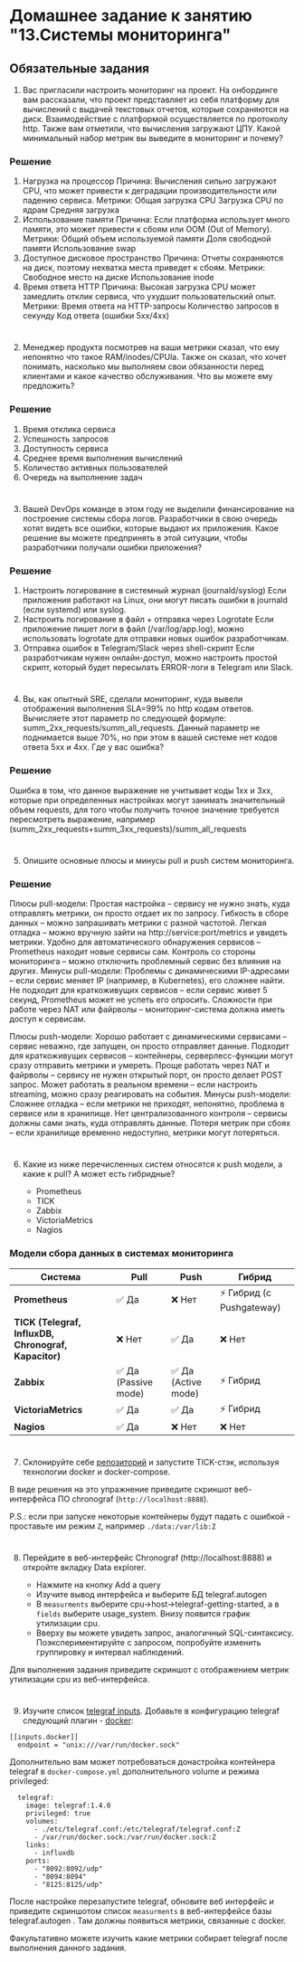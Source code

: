 # Домашнее задание к занятию "13.Системы мониторинга"

## Обязательные задания

1. Вас пригласили настроить мониторинг на проект. На онбординге вам рассказали, что проект представляет из себя 
платформу для вычислений с выдачей текстовых отчетов, которые сохраняются на диск. Взаимодействие с платформой 
осуществляется по протоколу http. Также вам отметили, что вычисления загружают ЦПУ. Какой минимальный набор метрик вы
выведите в мониторинг и почему?
### Решение
1. Нагрузка на процессор
Причина: Вычисления сильно загружают CPU, что может привести к деградации производительности или падению сервиса.
Метрики:
Общая загрузка CPU
Загрузка CPU по ядрам
Средняя загрузка
2. Использование памяти
Причина: Если платформа использует много памяти, это может привести к сбоям или OOM (Out of Memory).
Метрики:
Общий объем используемой памяти
Доля свободной памяти
Использование swap
3. Доступное дисковое пространство
Причина: Отчеты сохраняются на диск, поэтому нехватка места приведет к сбоям.
Метрики:
Свободное место на диске
Использование inode
4. Время ответа HTTP
Причина: Высокая загрузка CPU может замедлить отклик сервиса, что ухудшит пользовательский опыт.
Метрики:
Время ответа на HTTP-запросы
Количество запросов в секунду
Код ответа (ошибки 5xx/4xx)
#
2. Менеджер продукта посмотрев на ваши метрики сказал, что ему непонятно что такое RAM/inodes/CPUla. Также он сказал, 
что хочет понимать, насколько мы выполняем свои обязанности перед клиентами и какое качество обслуживания. Что вы 
можете ему предложить?
### Решение
1. Время отклика сервиса
2. Успешность запросов
3. Доступность сервиса
4. Среднее время выполнения вычислений
5. Количество активных пользователей
6. Очередь на выполнение задач
#
3. Вашей DevOps команде в этом году не выделили финансирование на построение системы сбора логов. Разработчики в свою 
очередь хотят видеть все ошибки, которые выдают их приложения. Какое решение вы можете предпринять в этой ситуации, 
чтобы разработчики получали ошибки приложения?
### Решение
1. Настроить логирование в системный журнал (journald/syslog)
Если приложения работают на Linux, они могут писать ошибки в journald (если systemd) или syslog.
2. Настроить логирование в файл + отправка через Logrotate
Если приложение пишет логи в файл (/var/log/app.log), можно использовать logrotate для отправки новых ошибок разработчикам.
3. Отправка ошибок в Telegram/Slack через shell-скрипт
Если разработчикам нужен онлайн-доступ, можно настроить простой скрипт, который будет пересылать ERROR-логи в Telegram или Slack.
#
4. Вы, как опытный SRE, сделали мониторинг, куда вывели отображения выполнения SLA=99% по http кодам ответов. 
Вычисляете этот параметр по следующей формуле: summ_2xx_requests/summ_all_requests. Данный параметр не поднимается выше 
70%, но при этом в вашей системе нет кодов ответа 5xx и 4xx. Где у вас ошибка?
### Решение
Ошибка в том, что данное выражение не учитывает коды 1xx и 3xx, которые при определенных настройках могут занимать значительный объем requests, для того чтобы получить точное значение требуется пересмотреть выражение, например (summ_2xx_requests+summ_3xx_requests)/summ_all_requests
#
5. Опишите основные плюсы и минусы pull и push систем мониторинга.
### Решение
Плюсы pull-модели:
Простая настройка – сервису не нужно знать, куда отправлять метрики, он просто отдает их по запросу.
Гибкость в сборе данных – можно запрашивать метрики с разной частотой.
Легкая отладка – можно вручную зайти на http://service:port/metrics и увидеть метрики.
Удобно для автоматического обнаружения сервисов – Prometheus находит новые сервисы сам.
Контроль со стороны мониторинга – можно отключить проблемный сервис без влияния на других.
Минусы pull-модели:
Проблемы с динамическими IP-адресами – если сервис меняет IP (например, в Kubernetes), его сложнее найти.
Не подходит для краткоживущих сервисов – если сервис живет 5 секунд, Prometheus может не успеть его опросить.
Сложности при работе через NAT или файрволы – мониторинг-система должна иметь доступ к сервисам.

Плюсы push-модели:
Хорошо работает с динамическими сервисами – сервис неважно, где запущен, он просто отправляет данные.
Подходит для краткоживущих сервисов – контейнеры, серверлесс-функции могут сразу отправить метрики и умереть.
Проще работать через NAT и файрволы – сервису не нужен открытый порт, он просто делает POST запрос.
Может работать в реальном времени – если настроить streaming, можно сразу реагировать на события.
Минусы push-модели:
Сложнее отладка – если метрики не приходят, непонятно, проблема в сервисе или в хранилище.
Нет централизованного контроля – сервисы должны сами знать, куда отправлять данные.
Потеря метрик при сбоях – если хранилище временно недоступно, метрики могут потеряться.
#
6. Какие из ниже перечисленных систем относятся к push модели, а какие к pull? А может есть гибридные?

    - Prometheus 
    - TICK
    - Zabbix
    - VictoriaMetrics
    - Nagios
### Модели сбора данных в системах мониторинга

| Система          | Pull | Push | Гибрид |
|-----------------|------|------|--------|
| **Prometheus**       | ✅ Да  | ❌ Нет  | ⚡ Гибрид (с Pushgateway) |
| **TICK (Telegraf, InfluxDB, Chronograf, Kapacitor)** | ❌ Нет | ✅ Да  | ❌ Нет |
| **Zabbix**          | ✅ Да (Passive mode)  | ✅ Да (Active mode)  | ⚡ Гибрид |
| **VictoriaMetrics** | ✅ Да  | ✅ Да  | ⚡ Гибрид |
| **Nagios**         | ✅ Да  | ❌ Нет  | ❌ Нет |
#
7. Склонируйте себе [репозиторий](https://github.com/influxdata/sandbox/tree/master) и запустите TICK-стэк, 
используя технологии docker и docker-compose.

В виде решения на это упражнение приведите скриншот веб-интерфейса ПО chronograf (`http://localhost:8888`). 

P.S.: если при запуске некоторые контейнеры будут падать с ошибкой - проставьте им режим `Z`, например
`./data:/var/lib:Z`
#
8. Перейдите в веб-интерфейс Chronograf (http://localhost:8888) и откройте вкладку Data explorer.
        
    - Нажмите на кнопку Add a query
    - Изучите вывод интерфейса и выберите БД telegraf.autogen
    - В `measurments` выберите cpu->host->telegraf-getting-started, а в `fields` выберите usage_system. Внизу появится график утилизации cpu.
    - Вверху вы можете увидеть запрос, аналогичный SQL-синтаксису. Поэкспериментируйте с запросом, попробуйте изменить группировку и интервал наблюдений.

Для выполнения задания приведите скриншот с отображением метрик утилизации cpu из веб-интерфейса.
#
9. Изучите список [telegraf inputs](https://github.com/influxdata/telegraf/tree/master/plugins/inputs). 
Добавьте в конфигурацию telegraf следующий плагин - [docker](https://github.com/influxdata/telegraf/tree/master/plugins/inputs/docker):
```
[[inputs.docker]]
  endpoint = "unix:///var/run/docker.sock"
```

Дополнительно вам может потребоваться донастройка контейнера telegraf в `docker-compose.yml` дополнительного volume и 
режима privileged:
```
  telegraf:
    image: telegraf:1.4.0
    privileged: true
    volumes:
      - ./etc/telegraf.conf:/etc/telegraf/telegraf.conf:Z
      - /var/run/docker.sock:/var/run/docker.sock:Z
    links:
      - influxdb
    ports:
      - "8092:8092/udp"
      - "8094:8094"
      - "8125:8125/udp"
```

После настройке перезапустите telegraf, обновите веб интерфейс и приведите скриншотом список `measurments` в 
веб-интерфейсе базы telegraf.autogen . Там должны появиться метрики, связанные с docker.

Факультативно можете изучить какие метрики собирает telegraf после выполнения данного задания.
